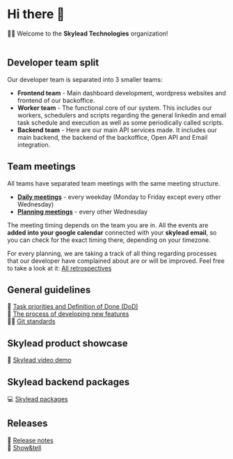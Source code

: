 # Hi there 👋

🙋‍♀️ Welcome to the **Skylead Technologies** organization!<br/><br/>

## Developer team split
Our developer team is separated into 3 smaller teams:<br/>
- **Frontend team** - Main dashboard development, wordpress websites and frontend of our backoffice.
- **Worker team** - The functional core of our system. This includes our workers, schedulers and scripts regarding the general linkedin and email task schedule and execution as well as some periodically called scripts.
- **Backend team** - Here are our main API services made. It includes our main backend, the backend of the backoffice, Open API and Email integration.

## Team meetings
All teams have separated team meetings with the same meeting structure.<br/>
- **[Daily meetings](https://docs.google.com/document/d/1G1ryt2GO0L4CoMyc5nh-qbJcTFgYcdNlowzQ5bixYVA/edit#)** - every weekday (Monday to Friday except every other Wednesday)
- **[Planning meetings](https://docs.google.com/document/d/1cy5fId6c4TyTE77zQBp0W23LUYIZ2_OAWEgRupiOvPM)** - every other Wednesday

The meeting timing depends on the team you are in.
All the events are **added into your google calendar** connected with your **skylead email**, so you can check for the exact timing there, depending on your timezone.

For every planning, we are taking a track of all thing regarding processes that our developer have complained about are or will be improved. Feel free to take a look at it:  [All retrospectives](https://docs.google.com/document/d/1--vGek5QQOgvR9kINmTNF_rkgd28OQjjvY0ELljNijk)

## General guidelines
🌈 [Task priorities and Definition of Done (DoD)](https://docs.google.com/document/d/1CCvRxpgeVRl36Y_x1-mtyIuREtR6lET3sAn6JTa1zLE)<br/>
🧙 [The process of developing new features](https://docs.google.com/document/d/1nGEW7Bkg0bC1IyWxgH-eiyiSEoJHZdFMiCRGsFI2PnA)<br/>
👩‍💻 [Git standards](https://docs.google.com/document/d/1U8LU-RxmcUB011FYOvD1WHzlJ3CXNpFNjiMG1NVNt7c)

## Skylead product showcase
🍿 [Skylead video demo](https://drive.google.com/file/d/1lk4doJ9IyGIZgw1S1UwabQttnZizNhAJ)

## Skylead backend packages
💻 [Skylead packages](https://docs.google.com/document/d/11nPWg3WxhhHIL2F7GsdcwnExy6PRKWRKAT_unn0VL7w)

## Releases
📝 [Release notes](https://drive.google.com/drive/u/1/folders/15xKgX8aBqvdnqTDelFDS5MohQNYxXvqz)<br/>
🍿 [Show&tell](https://drive.google.com/drive/u/1/folders/1Clz9-v5-nBc2Q_OTMSExi9rEh_BBvZgU)
